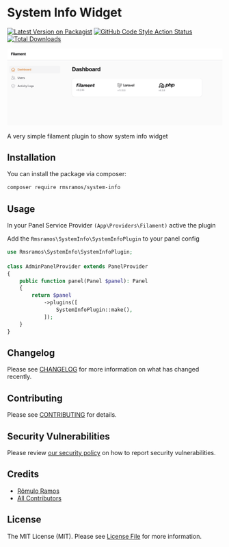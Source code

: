 # System Info Widget

[![Latest Version on Packagist](https://img.shields.io/packagist/v/rmsramos/system-info.svg?style=flat-square)](https://packagist.org/packages/rmsramos/system-info)
[![GitHub Code Style Action Status](https://img.shields.io/github/actions/workflow/status/rmsramos/system-info/fix-php-code-styling.yml?branch=main&label=code%20style&style=flat-square)](https://github.com/rmsramos/system-info/actions?query=workflow%3A"Fix+PHP+code+styling"+branch%3Amain)
[![Total Downloads](https://img.shields.io/packagist/dt/rmsramos/system-info.svg?style=flat-square)](https://packagist.org/packages/rmsramos/system-info)

![Screenshot of Application Feature](arts/cover.png)

A very simple filament plugin to show system info widget

## Installation

You can install the package via composer:

```bash
composer require rmsramos/system-info
```

## Usage

In your Panel Service Provider `(App\Providers\Filament)` active the plugin

Add the `Rmsramos\SystemInfo\SystemInfoPlugin` to your panel config

```php
use Rmsramos\SystemInfo\SystemInfoPlugin;

class AdminPanelProvider extends PanelProvider
{
    public function panel(Panel $panel): Panel
    {
        return $panel
            ->plugins([
                SystemInfoPlugin::make(),
            ]);
    }
}

```

## Changelog

Please see [CHANGELOG](CHANGELOG.md) for more information on what has changed recently.

## Contributing

Please see [CONTRIBUTING](.github/CONTRIBUTING.md) for details.

## Security Vulnerabilities

Please review [our security policy](../../security/policy) on how to report security vulnerabilities.

## Credits

-   [Rômulo Ramos](https://github.com/rmsramos)
-   [All Contributors](../../contributors)

## License

The MIT License (MIT). Please see [License File](LICENSE.md) for more information.
